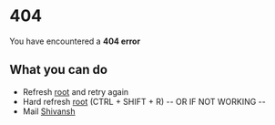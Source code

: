 # 404
You have encountered a **404 error**
## What you can do
- Refresh [root](index.html) and retry again
- Hard refresh [root](index.html) (CTRL + SHIFT + R)
-- OR IF NOT WORKING --
- Mail [Shivansh](mailto:shivansh.jmis@gmail.com)
